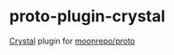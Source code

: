 # proto-plugin-crystal

[Crystal](https://crystal-lang.org/) plugin for [moonrepo/proto](https://moonrepo.dev/proto)

